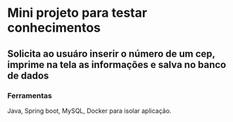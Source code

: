 # Mini projeto para testar conhecimentos #
## Solicita ao usuáro inserir o número de um cep, imprime na tela as informações e salva no banco de dados ##

### Ferramentas 
Java, Spring boot, MySQL, Docker para isolar aplicação.
